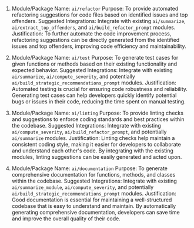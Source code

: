 1. Module/Package Name: `ai/refactor`
    Purpose: To provide automated refactoring suggestions for code files based on identified issues and top offenders.
    Suggested Integrations: Integrate with existing `ai/summarize`, `ai/extract_top_offenders`, and `ai/build_refactor_prompt` modules.
    Justification: To further automate the code improvement process, refactoring suggestions can be directly generated from the identified issues and top offenders, improving code efficiency and maintainability.

2. Module/Package Name: `ai/test`
    Purpose: To generate test cases for given functions or methods based on their existing functionality and expected behavior.
    Suggested Integrations: Integrate with existing `ai/summarize`, `ai/compute_severity`, and potentially `ai/build_strategic_recommendations_prompt` modules.
    Justification: Automated testing is crucial for ensuring code robustness and reliability. Generating test cases can help developers quickly identify potential bugs or issues in their code, reducing the time spent on manual testing.

3. Module/Package Name: `ai/linting`
    Purpose: To provide linting checks and suggestions to enforce coding standards and best practices within the codebase.
    Suggested Integrations: Integrate with existing `ai/compute_severity`, `ai/build_refactor_prompt`, and potentially `ai/summarize` modules.
    Justification: Linting checks help maintain a consistent coding style, making it easier for developers to collaborate and understand each other's code. By integrating with the existing modules, linting suggestions can be easily generated and acted upon.

4. Module/Package Name: `ai/documentation`
    Purpose: To generate comprehensive documentation for functions, methods, and classes within the codebase.
    Suggested Integrations: Integrate with existing `ai/summarize_module`, `ai/compute_severity`, and potentially `ai/build_strategic_recommendations_prompt` modules.
    Justification: Good documentation is essential for maintaining a well-structured codebase that is easy to understand and maintain. By automatically generating comprehensive documentation, developers can save time and improve the overall quality of their code.